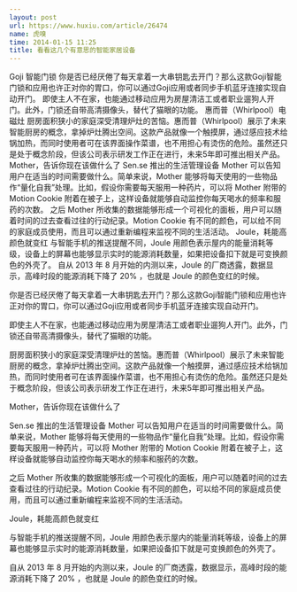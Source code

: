 ```yaml
---
layout: post
url: https://www.huxiu.com/article/26474
name: 虎嗅
time: 2014-01-15 11:25
title: 看看这几个有意思的智能家居设备
---
```

Goji 智能门锁 你是否已经厌倦了每天拿着一大串钥匙去开门？那么这款Goji智能门锁和应用也许正对你的胃口，你可以通过Goji应用或者同步手机蓝牙连接实现自动开门。 即使主人不在家，也能通过移动应用为房屋清洁工或者职业遛狗人开门。此外，门锁还自带高清摄像头，替代了猫眼的功能。 惠而普（Whirlpool）电磁灶 厨房面积狭小的家庭深受清理炉灶的苦恼。惠而普（Whirlpool）展示了未来智能厨房的概念，拿掉炉灶腾出空间。这款产品就像一个触摸屏，通过感应技术给锅加热，而同时使用者可在该界面操作菜谱，也不用担心有烫伤的危险。虽然还只是处于概念阶段，但该公司表示研发工作正在进行，未来5年即可推出相关产品。 Mother，告诉你现在该做什么了 Sen.se 推出的生活管理设备 Mother 可以告知用户在适当的时间需要做什么。简单来说，Mother 能够将每天使用的一些物品作“量化自我”处理。比如，假设你需要每天服用一种药片，可以将 Mother 附带的 Motion Cookie 附着在被子上，这样设备就能够自动监控你每天喝水的频率和服药的次数。 之后 Mother 所收集的数据能够形成一个可视化的面板，用户可以随着时间的过去查看过往的行动纪录。Motion Cookie 有不同的颜色，可以给不同的家庭成员使用，而且可以通过重新编程来监视不同的生活活动。 Joule，耗能高颜色就变红 与智能手机的推送提醒不同，Joule 用颜色表示屋内的能量消耗等级，设备上的屏幕也能够显示实时的能源消耗数量，如果把设备扣下就是可变换颜色的外壳了。 自从 2013 年 8 月开始的内测以来，Joule 的厂商透露，数据显示，高峰时段的能源消耗下降了 20% ，也就是 Joule 的颜色变红的时候。

你是否已经厌倦了每天拿着一大串钥匙去开门？那么这款Goji智能门锁和应用也许正对你的胃口，你可以通过Goji应用或者同步手机蓝牙连接实现自动开门。

即使主人不在家，也能通过移动应用为房屋清洁工或者职业遛狗人开门。此外，门锁还自带高清摄像头，替代了猫眼的功能。

厨房面积狭小的家庭深受清理炉灶的苦恼。惠而普（Whirlpool）展示了未来智能厨房的概念，拿掉炉灶腾出空间。这款产品就像一个触摸屏，通过感应技术给锅加热，而同时使用者可在该界面操作菜谱，也不用担心有烫伤的危险。虽然还只是处于概念阶段，但该公司表示研发工作正在进行，未来5年即可推出相关产品。

Mother，告诉你现在该做什么了

Sen.se 推出的生活管理设备 Mother 可以告知用户在适当的时间需要做什么。简单来说，Mother 能够将每天使用的一些物品作“量化自我”处理。比如，假设你需要每天服用一种药片，可以将 Mother 附带的 Motion Cookie 附着在被子上，这样设备就能够自动监控你每天喝水的频率和服药的次数。

之后 Mother 所收集的数据能够形成一个可视化的面板，用户可以随着时间的过去查看过往的行动纪录。Motion Cookie 有不同的颜色，可以给不同的家庭成员使用，而且可以通过重新编程来监视不同的生活活动。

Joule，耗能高颜色就变红

与智能手机的推送提醒不同，Joule 用颜色表示屋内的能量消耗等级，设备上的屏幕也能够显示实时的能源消耗数量，如果把设备扣下就是可变换颜色的外壳了。

自从 2013 年 8 月开始的内测以来，Joule 的厂商透露，数据显示，高峰时段的能源消耗下降了 20% ，也就是 Joule 的颜色变红的时候。

